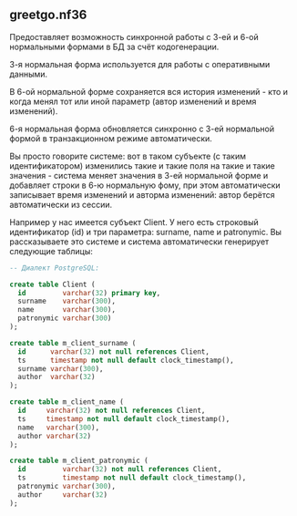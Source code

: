 
## greetgo.nf36

Предоставляет возможность синхронной работы с 3-ей и 6-ой нормальными формами в БД за счёт кодогенерации.

3-я нормальная форма используется для работы с оперативными данными.

В 6-ой нормальной форме сохраняется вся история изменений - кто и когда менял тот или иной параметр
(автор изменений и время изменений).

6-я нормальная форма обновляется синхронно с 3-ей нормальной формой в транзакционном режиме автоматически.

Вы просто говорите системе: вот в таком субъекте (с таким идентификатором) изменились такие и такие поля
на такие и такие значения - система меняет значения в 3-ей нормальной форме и добавляет строки в 6-ю нормальную фому,
при этом автоматически записывает время изменений и авторма изменений: автор берётся автоматически из сессии.

Например у нас имеется субъект Client. У него есть строковый идентификатор (id) и три параметра: surname, name
и patronymic. Вы рассказываете это системе и система автоматически генерирует следующие таблицы:

```sql
-- Диалект PostgreSQL:

create table Client (
  id         varchar(32) primary key,
  surname    varchar(300),
  name       varchar(300),
  patronymic varchar(300)
);

create table m_client_surname (
  id      varchar(32) not null references Client,
  ts      timestamp not null default clock_timestamp(),
  surname varchar(300),
  author  varchar(32)
);

create table m_client_name (
  id     varchar(32) not null references Client,
  ts     timestamp not null default clock_timestamp(),
  name   varchar(300),
  author varchar(32)
);

create table m_client_patronymic (
  id         varchar(32) not null references Client,
  ts         timestamp not null default clock_timestamp(),
  patronymic varchar(300),
  author     varchar(32)
);
```
